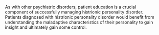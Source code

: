 As with other psychiatric disorders, patient education is a crucial component of successfully managing histrionic personality disorder. Patients diagnosed with histrionic personality disorder would benefit from understanding the maladaptive characteristics of their personality to gain insight and ultimately gain some control.